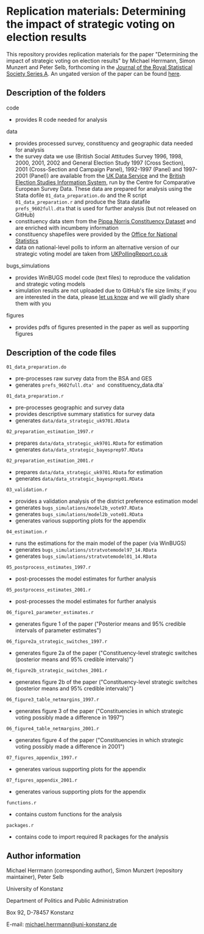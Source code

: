 # Replication materials: Determining the impact of strategic voting on election results

This repository provides replication materials for the paper "Determining the impact of strategic voting on election results" by Michael Herrmann, Simon Munzert and Peter Selb, forthcoming in the [Journal of the Royal Statistical Society Series A](http://onlinelibrary.wiley.com/journal/10.1111/(ISSN)1467-985X). An ungated version of the paper can be found [here](http://papers.ssrn.com/sol3/papers.cfm?abstract_id=2127621).

## Description of the folders

code
- provides R code needed for analysis

data
- provides processed survey, constituency and geographic data needed for analysis
- the survey data we use (British Social Attitudes Survey 1996, 1998, 2000, 2001, 2002 and General Election Study 1997 (Cross Section), 2001 (Cross-Section and Campaign Panel), 1992-1997 (Panel) and 1997-2001 (Panel)) are available from the [UK Data Service](http://discover.ukdataservice.ac.uk/series/?sn=200006) and the [British Election Studies Information System](http://www.besis.org/), run by the Centre for Comparative European Survey Data. These data are prepared for analysis using the Stata dofile `01_data_preparation.do` and the R script `01_data_preparation.r` and produce the Stata datafile `prefs_9602full.dta` that is used for further analysis (but not released on GitHub)
- constituency data stem from the [Pippa Norris Constituency Dataset](http://www.hks.harvard.edu/fs/pnorris/Data/Data.htm) and are enriched with incumbeny information
- constituency shapefiles were provided by the [Office for National Statistics](http://www.ons.gov.uk/ons/index.html)
- data on national-level polls to inform an alternative version of our strategic voting model are taken from [UKPollingReport.co.uk](http://ukpollingreport.co.uk/)

bugs_simulations
- provides WinBUGS model code (text files) to reproduce the validation and strategic voting models
- simulation results are not uploaded due to GitHub's file size limits; if you are interested in the data, please [let us know](mailto:simon.munzert@gmail.com) and we will gladly share them with you

figures
- provides pdfs of figures presented in the paper as well as supporting figures


## Description of the code files

`01_data_preparation.do`
- pre-processes raw survey data from the BSA and GES
- generates `prefs_9602full.dta' and `constituency_data.dta`

`01_data_preparation.r`
- pre-processes geographic and survey data 
- provides descriptive summary statistics for survey data
- generates `data/data_strategic_uk9701.RData`

`02_preparation_estimation_1997.r`
- prepares `data/data_strategic_uk9701.RData` for estimation
- generates `data/data_strategic_bayesprep97.RData`

`02_preparation_estimation_2001.r`
- prepares `data/data_strategic_uk9701.RData` for estimation
- generates `data/data_strategic_bayesprep01.RData`

`03_validation.r`
- provides a validation analysis of the district preference estimation model
- generates `bugs_simulations/model2b_vote97.RData`
- generates `bugs_simulations/model2b_vote01.RData`
- generates various supporting plots for the appendix

`04_estimation.r`
- runs the estimations for the main model of the paper (via WinBUGS)
- generates `bugs_simulations/stratvotemodel97_14.RData`
- generates `bugs_simulations/stratvotemodel01_14.RData`

`05_postprocess_estimates_1997.r`
- post-processes the model estimates for further analysis

`05_postprocess_estimates_2001.r`
- post-processes the model estimates for further analysis

`06_figure1_parameter_estimates.r`
- generates figure 1 of the paper ("Posterior means and 95% credible intervals of parameter estimates")

`06_figure2a_strategic_switches_1997.r`
- generates figure 2a of the paper ("Constituency-level strategic switches (posterior means and 95% credible intervals)")

`06_figure2b_strategic_switches_2001.r`
- generates figure 2b of the paper ("Constituency-level strategic switches (posterior means and 95% credible intervals)")

`06_figure3_table_netmargins_1997.r`
- generates figure 3 of the paper ("Constituencies in which strategic voting possibly made a difference in 1997")

`06_figure4_table_netmargins_2001.r`
- generates figure 4 of the paper ("Constituencies in which strategic voting possibly made a difference in 2001")

`07_figures_appendix_1997.r`
- generates various supporting plots for the appendix

`07_figures_appendix_2001.r`
- generates various supporting plots for the appendix

`functions.r`
- contains custom functions for the analysis

`packages.r`
- contains code to import required R packages for the analysis


## Author information

Michael Herrmann (corresponding author), Simon Munzert (repository maintainer), Peter Selb

University of Konstanz

Department of Politics and Public Administration

Box 92, D-78457 Konstanz

E-mail: michael.herrmann@uni-konstanz.de
